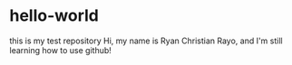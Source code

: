 # hello-world
this is my test repository
Hi, my name is Ryan Christian Rayo, and I'm still learning how to use github!
